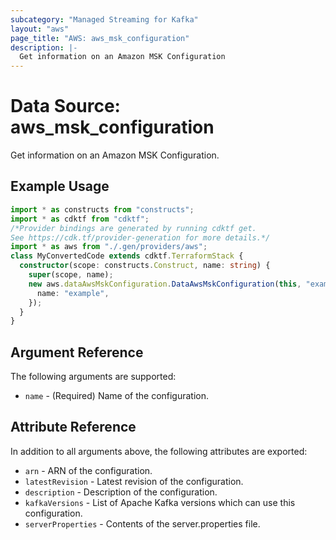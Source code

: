 ```yaml
---
subcategory: "Managed Streaming for Kafka"
layout: "aws"
page_title: "AWS: aws_msk_configuration"
description: |-
  Get information on an Amazon MSK Configuration
---
```


# Data Source: aws_msk_configuration

Get information on an Amazon MSK Configuration.

## Example Usage

```typescript
import * as constructs from "constructs";
import * as cdktf from "cdktf";
/*Provider bindings are generated by running cdktf get.
See https://cdk.tf/provider-generation for more details.*/
import * as aws from "./.gen/providers/aws";
class MyConvertedCode extends cdktf.TerraformStack {
  constructor(scope: constructs.Construct, name: string) {
    super(scope, name);
    new aws.dataAwsMskConfiguration.DataAwsMskConfiguration(this, "example", {
      name: "example",
    });
  }
}

```

## Argument Reference

The following arguments are supported:

* `name` - (Required) Name of the configuration.

## Attribute Reference

In addition to all arguments above, the following attributes are exported:

* `arn` - ARN of the configuration.
* `latestRevision` - Latest revision of the configuration.
* `description` - Description of the configuration.
* `kafkaVersions` - List of Apache Kafka versions which can use this configuration.
* `serverProperties` - Contents of the server.properties file.

<!-- cache-key: cdktf-0.17.0-pre.15 input-91ed120d7b8e8906a266b9e0cbea3fdfe5d3c9d8048c8b02a5e92959d3517efc -->
